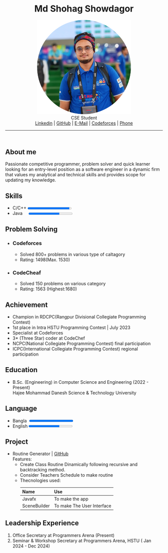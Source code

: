 <!DOCTYPE html>
<html lang="en">
<head>
    <meta charset="UTF-8">
    <meta name="viewport" content="width=device-width, initial-scale=1.0">
</head>
<body>
    <header>
        <h1>Md Shohag Showdagor</h1>
        <figure>
        </figure>
        <img src="./cropped_dp.png" alt="Md Shohag Showdagor's photo" width="300">
        <figcaption>CSE Student</figcaption>
        </figure>
        <nav>
            <a href="https://www.linkedin.com/in/md-shohag-showdagor/">Linkedin</a> |
            <a href="https://github.com/shohag-shadow">GitHub</a> | 
            <a href="mailto:mdshohagshowdagor001@gmail.com" type="email">E-Mail</a> | 
            <a href="https://codeforces.com/profile/shohag.shadow">Codeforces</a> | 
            <a href="tel:+8801875207685" >Phone</a>
        </nav>
        <hr>
    </header>
    <main>
            <h2>About me</h2>
            Passionate competitive programmer, problem solver and quick learner looking for an entry-level position as a software engineer in a dynamic firm that values my analytical and technical skills and provides scope for updating my knowledge.
        </section>
            <h2>Skills</h2>
            <ul>
                <li>C/C++ <progress min="0" max="100" value="95"></progress></li>
                <li>Java &nbsp; &nbsp; <progress min="0" max="100" value="70"></progress></li>
            </ul>
            <h2>Problem Solving</h2>
            <ul>
                <li>
                    <h3>Codeforces</h3> 
                    <ul>
                        <li>Solved 800+ problems in various type of caltagory</li>
                        <li>Rating: 1498(Max. 1530)</li>
                    </ul>
                </li>
                <li>
                    <h3>CodeCheaf</h3>
                    <ul>
                        <li>Solved 150 problems on various category</li>
                        <li>Rating: 1563 (Highest:1680)</li>
                    </ul>
                </li>
            </ul>
            <h2>Achievement</h2>
            <ul>
                <li>Champion in RDCPC(Rangpur Divisional Collegiate Programming Contest)</li>
                <li>1st place in Intra HSTU Programming Contest | July 2023</li>
                <li>Specialist at Codeforces</li>
                <li>3* (Three Star) coder at CodeChef</li>
                <li>NCPC(National Collegiate Programming Contest) final participation</li>
                <li>ICPC(International Collegiate Programming Contest) regional participation</li>
            </ul>
            <h2>Education</h2>
            <ul>
                <li>B.Sc. (Engineering) in Computer Science and Engineering (2022 - Present) <br>
                    Hajee Mohammad Danesh Science & Technology University</li>
            </ul>
            <h2>Language</h2>
            <ul>
                <li>Bangla&nbsp; <progress min="0" max="100" value="100"></progress></li>
                <li>English <progress min="0" max="100" value="70"></progress></li>
            </ul>
            <h2>Project</h2>
            <ul>
                <li>
                    Routine Generator | <a href="https://github.com/shohag-shadow/Routine-generator">GitHub</a><br>
                    Features: <br>
                    <ul>
                        <li>Create Class Routine Dinamically following recursive and backtracking method.</li>
                        <li>Consider Teachers Schedule to make routine</li>
                        <li>
                            Thecnologies used: <br>
                            <table>
                                <thead>
                                    <th>Name</th>
                                    <th>Use</th>
                                </thead>
                                <tbody>
                                    <tr>
                                        <td>Javafx</td>
                                        <td>To make the app</td>
                                    </tr>
                                    <tr>
                                        <td>SceneBuilder</td>
                                        <td>To make The User Interface</td>
                                    </tr>
                                </tbody>
                            </table>
                        </li>
                    </ul>
                </li>
            </ul>
            <h2>Leadership Experience</h2>
            <ol>
                <li>Office Secretary at Programmers Arena (Present)</Area></li>
                <li>Seminar & Workshop Secretary at Programmers Arena, HSTU ( Jan 2024 - Dec 2024)</li>
            </ol>
    </main>
    <footer>
    </footer>
</body>
</html>
